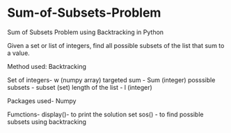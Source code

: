 # Sum-of-Subsets-Problem
Sum of Subsets Problem using Backtracking in Python

Given a set or list of integers, find all possible subsets of the list that sum to a value.

Method used: Backtracking

Set of integers- w (numpy array)
targeted sum - Sum (integer)
posssible subsets - subset (set)
length of the list - l (integer)



Packages used- Numpy

Fumctions-
display()- to print the solution set
sos() - to find possible subsets using backtracking




